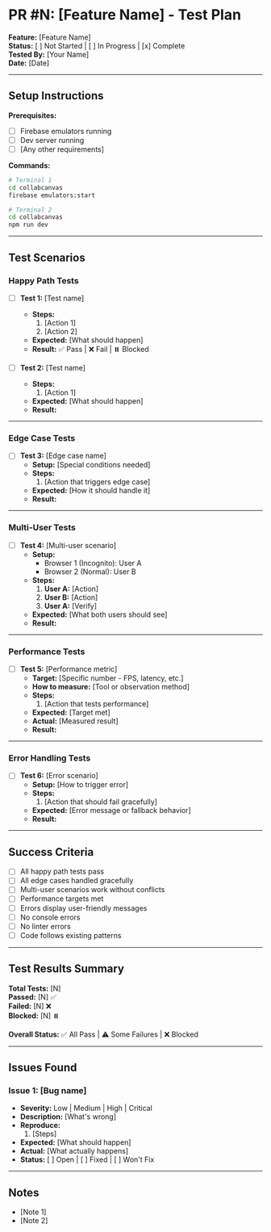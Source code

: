 # PR #N: [Feature Name] - Test Plan

**Feature:** [Feature Name]  
**Status:** [ ] Not Started | [ ] In Progress | [x] Complete  
**Tested By:** [Your Name]  
**Date:** [Date]

---

## Setup Instructions

<!-- What needs to be running before testing? -->

**Prerequisites:**
- [ ] Firebase emulators running
- [ ] Dev server running
- [ ] [Any other requirements]

**Commands:**
```bash
# Terminal 1
cd collabcanvas
firebase emulators:start

# Terminal 2  
cd collabcanvas
npm run dev
```

---

## Test Scenarios

### Happy Path Tests
<!-- Basic functionality - does the main feature work? -->

- [ ] **Test 1:** [Test name]
  - **Steps:** 
    1. [Action 1]
    2. [Action 2]
  - **Expected:** [What should happen]
  - **Result:** ✅ Pass | ❌ Fail | ⏸️ Blocked

- [ ] **Test 2:** [Test name]
  - **Steps:**
    1. [Action 1]
  - **Expected:** [What should happen]
  - **Result:**

---

### Edge Case Tests
<!-- What happens with unusual inputs or scenarios? -->

- [ ] **Test 3:** [Edge case name]
  - **Setup:** [Special conditions needed]
  - **Steps:**
    1. [Action that triggers edge case]
  - **Expected:** [How it should handle it]
  - **Result:**

---

### Multi-User Tests
<!-- Test with 2+ browser windows -->

- [ ] **Test 4:** [Multi-user scenario]
  - **Setup:** 
    - Browser 1 (Incognito): User A
    - Browser 2 (Normal): User B
  - **Steps:**
    1. **User A:** [Action]
    2. **User B:** [Action]
    3. **User A:** [Verify]
  - **Expected:** [What both users should see]
  - **Result:**

---

### Performance Tests
<!-- Does it meet speed/FPS targets? -->

- [ ] **Test 5:** [Performance metric]
  - **Target:** [Specific number - FPS, latency, etc.]
  - **How to measure:** [Tool or observation method]
  - **Steps:**
    1. [Action that tests performance]
  - **Expected:** [Target met]
  - **Actual:** [Measured result]
  - **Result:**

---

### Error Handling Tests
<!-- What happens when things go wrong? -->

- [ ] **Test 6:** [Error scenario]
  - **Setup:** [How to trigger error]
  - **Steps:**
    1. [Action that should fail gracefully]
  - **Expected:** [Error message or fallback behavior]
  - **Result:**

---

## Success Criteria

<!-- What needs to be true to consider this PR complete? -->

- [ ] All happy path tests pass
- [ ] All edge cases handled gracefully
- [ ] Multi-user scenarios work without conflicts
- [ ] Performance targets met
- [ ] Errors display user-friendly messages
- [ ] No console errors
- [ ] No linter errors
- [ ] Code follows existing patterns

---

## Test Results Summary

**Total Tests:** [N]  
**Passed:** [N] ✅  
**Failed:** [N] ❌  
**Blocked:** [N] ⏸️  

**Overall Status:** ✅ All Pass | ⚠️ Some Failures | ❌ Blocked

---

## Issues Found

<!-- Document any bugs discovered during testing -->

### Issue 1: [Bug name]
- **Severity:** Low | Medium | High | Critical
- **Description:** [What's wrong]
- **Reproduce:**
  1. [Steps]
- **Expected:** [What should happen]
- **Actual:** [What actually happens]
- **Status:** [ ] Open | [ ] Fixed | [ ] Won't Fix

---

## Notes

<!-- Any observations, patterns, or insights from testing -->

- [Note 1]
- [Note 2]

